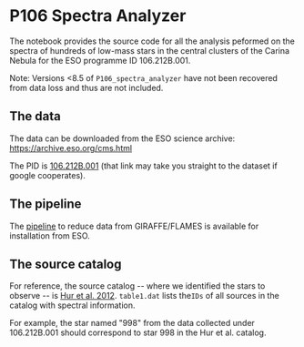 # P106 Spectra Analyzer

The notebook provides the source code for all the analysis peformed on the spectra of hundreds of low-mass stars in the central clusters of the Carina Nebula for the ESO programme ID 106.212B.001.

Note: Versions <8.5 of `P106_spectra_analyzer` have not been recovered from data loss and thus are not included.

## The data
The data can be downloaded from the ESO science archive: 
https://archive.eso.org/cms.html

The PID is [106.212B.001](https://archive.eso.org/wdb/wdb/eso/sched_rep_arc/query?progid=106.212B.001) (that link may take you straight to the dataset if google cooperates). 

## The pipeline
The [pipeline](https://eso.org/sci/software/pipelines/) to reduce data from GIRAFFE/FLAMES is available for installation from ESO.

## The source catalog
For reference, the source catalog -- where we identified the stars to observe -- is [Hur et al. 2012](https://ui.adsabs.harvard.edu/abs/2012AJ....143...41H/abstract). `table1.dat` lists the`IDs` of all sources in the catalog with spectral information. 

For example, the star named "998" from the data collected under 106.212B.001 should correspond to star 998 in the Hur et al. catalog. 
